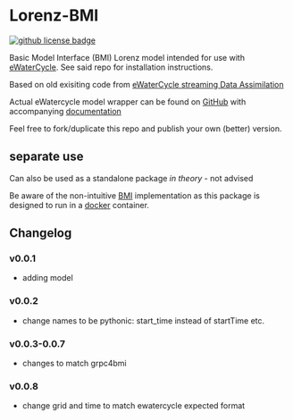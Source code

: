 # Lorenz-BMI

<!-- [![PyPI](https://img.shields.io/pypi/v/HBV)](https://pypi.org/project/HBV/) -->
[![github license badge](https://img.shields.io/github/license/Daafip/lorenz-bmi)](https://github.com/Daafip/lorenz-bmi)

Basic Model Interface (BMI) Lorenz model intended for use with [eWaterCycle](https://github.com/eWaterCycle). See said repo for installation instructions. 

Based on old exisiting code from [eWaterCycle streaming Data Assimilation](https://github.com/eWaterCycle/streamingDataAssimilation/tree/master)

Actual eWatercycle model wrapper can be found on [GitHub](https://github.com/Daafip/ewatercycle-lorenz) with accompanying [documentation](https://ewatercycle-lorenz.readthedocs.io/en/latest/)

Feel free to fork/duplicate this repo and publish your own (better) version.


## separate use
Can also be used as a standalone package _in theory_ - not advised

Be aware of the non-intuitive [BMI](https://github.com/eWaterCycle/grpc4bmi) implementation as this package is designed to run in a [docker](https://github.com/Daafip/lorenz-bmi/pkgs/container/lorenz-bmi-grpc4bmi) container. 


## Changelog

### v0.0.1
- adding model
### v0.0.2
- change names to be pythonic: start_time instead of startTime etc. 
### v0.0.3-0.0.7 
- changes to match grpc4bmi
### v0.0.8
- change grid and time to match ewatercycle expected format